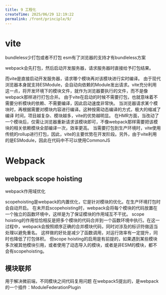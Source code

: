 ```yaml
---
title: 9 工程化
createTime: 2025/06/29 12:19:22
permalink: /front/principle/9/
---
```

# vite
bundleless少打包或者不打包
esm有了浏览器的支持才有bundleless方案

webpack会先打包，然后启动开发服务器，请求服务器时直接给予打包结果。

而vite是直接启动开发服务器，请求哪个模块再对该模块进行实时编译。
由于现代浏览器本身就支持ESModule，会自动向依赖的Module发出请求。vite充分利用这一点，将开发环境下的模块文件，就作为浏览器要执行的文件，而不是像webpack那样进行打包合并。
由于vite在启动的时候不需要打包，也就意味着不需要分析模块的依赖、不需要编译，因此启动速度非常快。
当浏览器请求某个模块时，再根据需要对模块内容进行编译。这种按需动态编译的方式，极大的缩减了编译
时间，项目越复杂、模块越多，vite的优势越明显。
在HMR方面，当改动了一个模块后，仅需让浏览器重新请求该模块即可，不像webpack那样需要把该模块的相关依赖模块全部编译一次，效率更高。
当需要打包到生产环境时，vite使用传统的rollup进行打包，因此，vite的主要优势在开发阶段。另外，由于vite利用的是ESModule，因此在代码中不可以使用CommonJS

# Webpack

## webpack scope hoisting
webpack作用域优化

scopehoisting是webpack的内置优化，它是针对模块的优化。在生产环境打包时会自动开启。
在未开启scopehoisting时，webpack会将每个模块的代码放置在一个独立的函数环境中，这样是为了保证模块的作用域互不干扰。
scope hoisting的作用恰恰相反是把多个模块的代码合并到一个函数环境中执行。在这一过程中，webpack会按照顺序正确的合并模块代码，同时对涉及的标识符做适当处理以避免重名。
这样做的好处是减少了函数调用，对运行效率有一定提升，同时也降低了打包体积。
但scope hoisting的启用是有前提的，如果遇到某些模块多次被其他模块引用，或者使用了动态导入的模块，或者是非ESM的模块，都不会有scopehoisting。

## 模块联邦
用于解决微前端，不同模块之间代码复用问题
在webpack5提出的，是webpack的一个插件：ModuleFederationPlugin
